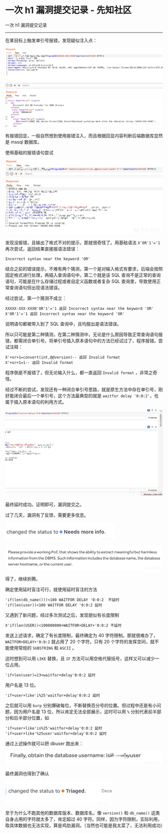 

# 一次 h1 漏洞提交记录 - 先知社区

一次 h1 漏洞提交记录

- - -

在某目标上触发单引号报错，发现疑似注入点：

[![](assets/1708529657-be52f57e1faa9ba06c72cffb83087610.png)](https://xzfile.aliyuncs.com/media/upload/picture/20240221095704-8311597c-d05c-1.png)

有报错回显，一般自然想到使用报错注入，而且根据回显内容判断后端数据库显然是 mssql 数据库。

使用基础的报错语句尝试

[![](assets/1708529657-ef5611ad87209940d2e165fbcd47820b.png)](https://xzfile.aliyuncs.com/media/upload/picture/20240221095735-956bc7a6-d05c-1.png)

发现没报错，且输出了格式不对的提示，那就很奇怪了。用基础语法 `X'OR'1'='1` 再次尝试，返回结果直接报语法错误：

```plain
Incorrect syntax near the keyword 'OR'
```

结合之前的错误提示，不难有两个猜测，第一个是对输入格式有要求，后端会按照固定格式进行处理，再插入查询语句中，第二个就是该 SQL 查询不是正常的查询语句，可能是在什么存储过程或者自定义函数或者复杂 SQL 查询里，导致使用正常查询语句但出现语法错误。

经过尝试，第一个猜测不成立：

```plain
XXXXX-XXX-XXX0'OR'1'='1 返回 Incorrect syntax near the keyword 'OR'
X'OR'1'='1 返回 Incorrect syntax near the keyword 'OR'
```

说明语句都被带入到了 SQL 查询中，且均报出是语法错误。

所以只可能是第二种猜测，在第二种猜测中，无论是什么原因导致正常查询语句报错，都需闭合单引号。将单引号插入原本语句中的方法已经试过了，程序报错。尝试注释：

```plain
X'+or+1=convert(int,@@version)-- 返回 Invalid format
X'+or+1=1-- 返回 Invalid format
```

程序倒是不报错了，但无论输入什么，都一直返回 `Invalid format` ，非常之奇怪。

经过不断的尝试，发现还有一种闭合单引号思路，就是原生方法中存在单引号，刚好能闭合最后一个单引号，这个方法最典型的就是 `waitfor delay '0:0:2'`，也属于插入原本语句的利用方式。

[![](assets/1708529657-0a083985027f157b1aefab797ab74cec.png)](https://xzfile.aliyuncs.com/media/upload/picture/20240221095948-e4911868-d05c-1.png)

最终延时成功。证明即可，漏洞提交之。

过了几天，漏洞有了反馈，需要更多信息。

[![](assets/1708529657-eb1c0ecb99dc7d702ce2c2db79b54c15.png)](https://xzfile.aliyuncs.com/media/upload/picture/20240221100024-f9b5e660-d05c-1.png)

[![](assets/1708529657-7534059fdf2d95553a180c6c8e459e20.png)](https://xzfile.aliyuncs.com/media/upload/picture/20240221095959-eaff3fcc-d05c-1.png)

得了，继续折腾。

确定使用延时盲注可行，就使用延时盲注的方法

```plain
'if(len(db_name()))<100 WAITFOR DELAY '0:0:2  不延时
'if(len(user))<100 WAITFOR DELAY '0:0:2 延时
```

又遇到了新问题，经过多次测试之后，发现貌似有长度限制

```plain
X'if(len(USER))<100000000+WAITFOR+DELAY+'0:0:2 不延时
```

发送上述请求，确定了有长度限制，最终确定为 40 字符限制。那就很难办了，`WAITFOR+DELAY+'0:0:2` 就占用了 20 个字符，只有 20 个字符的发挥空间，就不能使用常规的 `SUBSTRING` 和 `ASCII` 。

这时想到可以用 `LIKE` 替换，且 `IF` 方法可以用空格代替括号，这样又可以减少一位占用。

```plain
'if+len(user)=13+waitfor+delay'0:0:2 延时
```

用户名是 13 位。

```plain
'if+user+like'i%25'waitfor+delay'0:0:2 延时
```

之后就可以用 `burp` 分别爆破每位，不断替换百分号的位置。但过程中还是有小问题，因为用户名是 13 位，所以肯定无法全部展示，这时可以用 `%` 分别代表前半部分和后半部分位置，如

```plain
'if+user+like'is%25'waitfor+delay'0:0:2 延时
'if+user+like'%25user'waitfor+delay'0:0:2 延时
```

通过上述操作就可以把 dbuser 跑出来：

[![](assets/1708529657-ee5a4914b4c9fdd762d70e3db0c45d6e.png)](https://xzfile.aliyuncs.com/media/upload/picture/20240221100202-34221062-d05d-1.png)

最终漏洞也得到了确认

[![](assets/1708529657-e951b224308eb9cb2bb8825c3a5f1950.png)](https://xzfile.aliyuncs.com/media/upload/picture/20240221100210-392b2724-d05d-1.png)

至于为什么不跑其他的数据库版本、数据库名，像 `version()` 和 `db_name()` 这类自身占用的字符就太多了，肯定超过 40 字符。同样，因为字符限制，实际利用，取具体数据也无法实现，算是鸡肋漏洞。（当然也可能是我太菜了，无法利用成功）
